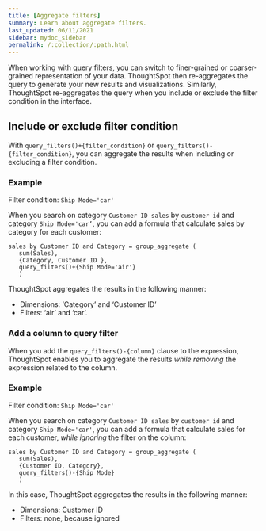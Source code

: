 ```yaml
---
title: [Aggregate filters]
summary: Learn about aggregate filters.
last_updated: 06/11/2021
sidebar: mydoc_sidebar
permalink: /:collection/:path.html
---
```


When working with query filters, you can switch to finer-grained or coarser-grained representation of your data. ThoughtSpot then re-aggregates the query to generate your new results and visualizations. Similarly, ThoughtSpot re-aggregates the query when you include or exclude the filter condition in the interface.

## Include or exclude filter condition

With `query_filters()+{filter_condition}` or `query_filters()-{filter_condition}`, you can aggregate the results when including or excluding a filter condition.

### Example

Filter condition: `Ship Mode='car'`

When you search on category `Customer ID sales` by `customer id` and category `Ship Mode='car’`, you can add a formula that calculate sales by category for each customer:

```
sales by Customer ID and Category = group_aggregate (
   sum(Sales),
   {Category, Customer ID },
   query_filters()+{Ship Mode='air'}
   )
```

ThoughtSpot aggregates the results  in the following manner:

* Dimensions: ‘Category’ and ‘Customer ID’
* Filters: ‘air’ and ‘car’.


### Add a column to query filter

When you add the `query_filters()-{column}` clause to the expression, ThoughtSpot enables you to aggregate the results _while removing_ the expression related to the column.

### Example

Filter condition: `Ship Mode='car'`

When you search on category `Customer ID sales` by `customer id` and category `Ship Mode='car'`, you can add a formula that calculate sales for each customer, _while ignoring_ the filter on the column:

```
sales by Customer ID and Category = group_aggregate (
   sum(Sales),
   {Customer ID, Category},
   query_filters()-{Ship Mode}
   )
```

In this case, ThoughtSpot aggregates the results in  the following manner:
* Dimensions: Customer ID
* Filters: none, because ignored 
